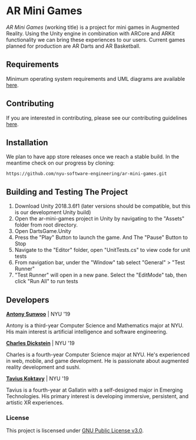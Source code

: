 # AR Mini Games
_AR Mini Games_ (working title) is a project for mini games in Augmented Reality. Using the Unity engine in combination with ARCore and ARKit functionality we can bring these experiences to our users. Current games planned for production are AR Darts and AR Basketball.

## Requirements
Minimum operating system requirements and UML diagrams are available [here](https://github.com/nyu-software-engineering/ar-mini-games/blob/master/REQUIREMENTS.md).

## Contributing
If you are interested in contributing, please see our contributing guidelines [here](https://github.com/nyu-software-engineering/ar-mini-games/blob/master/CONTRIBUTING.md).

## Installation
We plan to have app store releases once we reach a stable build. In the meantime check on our progress by cloning:
```
https://github.com/nyu-software-engineering/ar-mini-games.git
```
## Building and Testing The Project
1. Download Unity 2018.3.6f1 (later versions should be compatible, but this is our development Unity build) 
2. Open the ar-mini-games project in Unity by navigating to the "Assets" folder from root directory.
3. Open DartsGame.Unity
4. Press the "Play" Button to launch the game. And The "Pause" Button to Stop
5. Navigate to the "Editor" folder, open "UnitTests.cs" to view code for unit tests 
6. From navigation bar, under the "Window" tab select "General" > "Test Runner"
7. "Test Runner" will open in a new pane. Select the "EditMode" tab, then click "Run All" to run tests  

## Developers
[**Antony Sunwoo**](https://github.com/asunwoo98) | NYU '19

Antony is a third-year Computer Science and Mathematics major at NYU. His main interest is artificial intelligence and software engineering.

[**Charles Dickstein**](https://github.com/charleswdickstein) | NYU '19

Charles is a fourth-year Computer Science major at NYU. He's experienced in web, mobile, and game development. He is passionate about augmented reality development and sushi. 

[**Tavius Koktavy**](https://github.com/kotavy) | NYU '19

Tavius is a fourth-year at Gallatin with a self-designed major in Emerging Technologies. His primary interest is developing immersive, persistent, and artistic XR experiences.

### License
This project is liscensed under [GNU Public License v3.0](https://github.com/nyu-software-engineering/ar-mini-games/blob/master/LICENSE).

